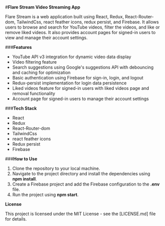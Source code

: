 #**Flare Stream Video Streaming App**

Flare Stream is a web application built using React, Redux, React-Router-dom, TailwindCss, react feather icons, redux persist, and Firebase. It allows users to browse and search for YouTube videos, filter the videos, and like or remove liked videos. It also provides account pages for signed-in users to view and manage their account settings.

###**Features**

- YouTube API v3 integration for dynamic video data display
- Video filtering feature
- Search suggestions using Google's suggestions API with debouncing and caching for optimization
- Basic authentication using Firebase for sign-in, login, and logout
- Redux-persist implementation for login data persistence
- Liked videos feature for signed-in users with liked videos page and removal functionality
- Account page for signed-in users to manage their account settings

###**Tech Stack**

- React
- Redux
- React-Router-dom
- TailwindCss
- react feather icons
- Redux persist
- Firebase

###**How to Use**

1. Clone the repository to your local machine.
1. Navigate to the project directory and install the dependencies using **npm install**.
1. Create a Firebase project and add the Firebase configuration to the **.env** file.
1. Run the project using **npm start**.

**License**

This project is licensed under the MIT License - see the [LICENSE.md] file for details.





